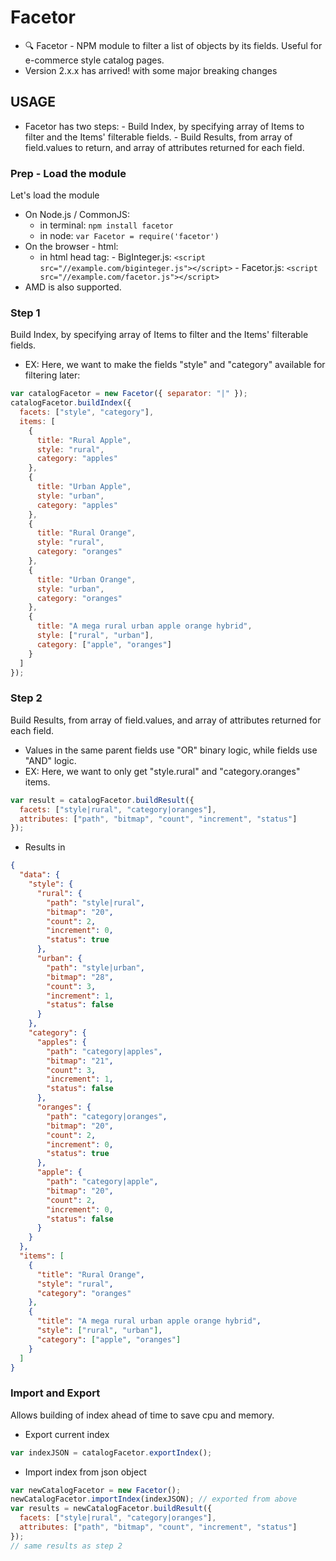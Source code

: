 # Facetor

- 🔍 Facetor - NPM module to filter a list of objects by its fields. Useful for e-commerce style catalog pages.
- Version 2.x.x has arrived! with some major breaking changes

## USAGE

- Facetor has two steps: - Build Index, by specifying array of Items to filter and the Items' filterable fields. - Build Results, from array of field.values to return, and array of attributes returned for each field.

### Prep - Load the module

Let's load the module

- On Node.js / CommonJS:
  - in terminal: `npm install facetor`
  - in node: `var Facetor = require('facetor')`
- On the browser - html:
  - in html head tag: - BigInteger.js: `<script src="//example.com/biginteger.js"></script>` - Facetor.js: `<script src="//example.com/facetor.js"></script>`
- AMD is also supported.

### Step 1

Build Index, by specifying array of Items to filter and the Items' filterable fields.

- EX: Here, we want to make the fields "style" and "category" available for filtering later:

```js
var catalogFacetor = new Facetor({ separator: "|" });
catalogFacetor.buildIndex({
  facets: ["style", "category"],
  items: [
    {
      title: "Rural Apple",
      style: "rural",
      category: "apples"
    },
    {
      title: "Urban Apple",
      style: "urban",
      category: "apples"
    },
    {
      title: "Rural Orange",
      style: "rural",
      category: "oranges"
    },
    {
      title: "Urban Orange",
      style: "urban",
      category: "oranges"
    },
    {
      title: "A mega rural urban apple orange hybrid",
      style: ["rural", "urban"],
      category: ["apple", "oranges"]
    }
  ]
});
```

### Step 2

Build Results, from array of field.values, and array of attributes returned for each field.

- Values in the same parent fields use "OR" binary logic, while fields use "AND" logic.
- EX: Here, we want to only get "style.rural" and "category.oranges" items.

```js
var result = catalogFacetor.buildResult({
  facets: ["style|rural", "category|oranges"],
  attributes: ["path", "bitmap", "count", "increment", "status"]
});
```

- Results in

```json
{
  "data": {
    "style": {
      "rural": {
        "path": "style|rural",
        "bitmap": "20",
        "count": 2,
        "increment": 0,
        "status": true
      },
      "urban": {
        "path": "style|urban",
        "bitmap": "28",
        "count": 3,
        "increment": 1,
        "status": false
      }
    },
    "category": {
      "apples": {
        "path": "category|apples",
        "bitmap": "21",
        "count": 3,
        "increment": 1,
        "status": false
      },
      "oranges": {
        "path": "category|oranges",
        "bitmap": "20",
        "count": 2,
        "increment": 0,
        "status": true
      },
      "apple": {
        "path": "category|apple",
        "bitmap": "20",
        "count": 2,
        "increment": 0,
        "status": false
      }
    }
  },
  "items": [
    {
      "title": "Rural Orange",
      "style": "rural",
      "category": "oranges"
    },
    {
      "title": "A mega rural urban apple orange hybrid",
      "style": ["rural", "urban"],
      "category": ["apple", "oranges"]
    }
  ]
}
```

### Import and Export

Allows building of index ahead of time to save cpu and memory.

- Export current index

```js
var indexJSON = catalogFacetor.exportIndex();
```

- Import index from json object

```js
var newCatalogFacetor = new Facetor();
newCatalogFacetor.importIndex(indexJSON); // exported from above
var results = newCatalogFacetor.buildResult({
  facets: ["style|rural", "category|oranges"],
  attributes: ["path", "bitmap", "count", "increment", "status"]
});
// same results as step 2
```

